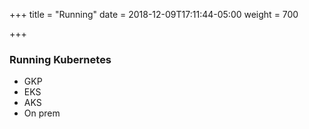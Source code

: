 +++
title = "Running"
date = 2018-12-09T17:11:44-05:00
weight = 700

+++

### Running Kubernetes

* GKP
* EKS
* AKS
* On prem
